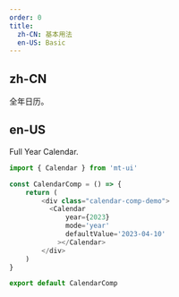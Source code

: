 ```yaml
---
order: 0
title:
  zh-CN: 基本用法
  en-US: Basic
---
```


## zh-CN

全年日历。

## en-US

Full Year Calendar.

```js
import { Calendar } from 'mt-ui'

const CalendarComp = () => {
    return (
        <div class="calendar-comp-demo">
          <Calendar 
              year={2023}
              mode='year'
              defaultValue='2023-04-10'
            ></Calendar>
        </div>
    )
}

export default CalendarComp
```